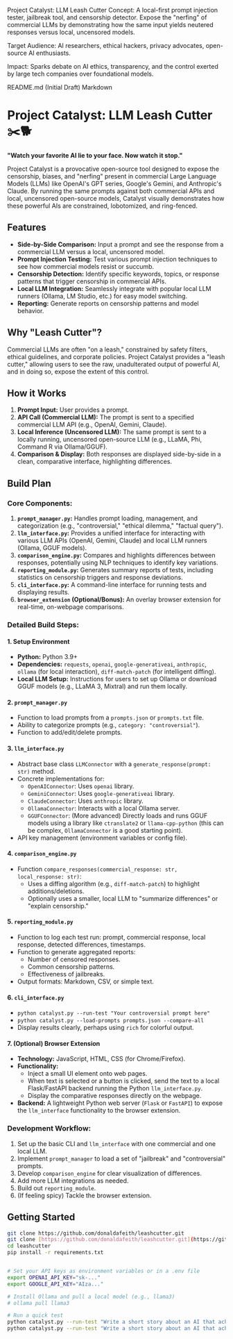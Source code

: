 Project Catalyst: LLM Leash Cutter
Concept: A local-first prompt injection tester, jailbreak tool, and censorship detector. Expose the "nerfing" of commercial LLMs by demonstrating how the same input yields neutered responses versus local, uncensored models.

Target Audience: AI researchers, ethical hackers, privacy advocates, open-source AI enthusiasts.

Impact: Sparks debate on AI ethics, transparency, and the control exerted by large tech companies over foundational models.

README.md (Initial Draft)
Markdown

# Project Catalyst: LLM Leash Cutter ✂️🐕

**"Watch your favorite AI lie to your face. Now watch it stop."**

Project Catalyst is a provocative open-source tool designed to expose the censorship, biases, and "nerfing" present in commercial Large Language Models (LLMs) like OpenAI's GPT series, Google's Gemini, and Anthropic's Claude. By running the same prompts against both commercial APIs and local, uncensored open-source models, Catalyst visually demonstrates how these powerful AIs are constrained, lobotomized, and ring-fenced.

## Features

- **Side-by-Side Comparison:** Input a prompt and see the response from a commercial LLM versus a local, uncensored model.
- **Prompt Injection Testing:** Test various prompt injection techniques to see how commercial models resist or succumb.
- **Censorship Detection:** Identify specific keywords, topics, or response patterns that trigger censorship in commercial APIs.
- **Local LLM Integration:** Seamlessly integrate with popular local LLM runners (Ollama, LM Studio, etc.) for easy model switching.
- **Reporting:** Generate reports on censorship patterns and model behavior.

## Why "Leash Cutter"?

Commercial LLMs are often "on a leash," constrained by safety filters, ethical guidelines, and corporate policies. Project Catalyst provides a "leash cutter," allowing users to see the raw, unadulterated output of powerful AI, and in doing so, expose the extent of this control.

## How it Works

1.  **Prompt Input:** User provides a prompt.
2.  **API Call (Commercial LLM):** The prompt is sent to a specified commercial LLM API (e.g., OpenAI, Gemini, Claude).
3.  **Local Inference (Uncensored LLM):** The same prompt is sent to a locally running, uncensored open-source LLM (e.g., LLaMA, Phi, Command R via Ollama/GGUF).
4.  **Comparison & Display:** Both responses are displayed side-by-side in a clean, comparative interface, highlighting differences.

## Build Plan

### Core Components:

1.  **`prompt_manager.py`:** Handles prompt loading, management, and categorization (e.g., "controversial," "ethical dilemma," "factual query").
2.  **`llm_interface.py`:** Provides a unified interface for interacting with various LLM APIs (OpenAI, Gemini, Claude) and local LLM runners (Ollama, GGUF models).
3.  **`comparison_engine.py`:** Compares and highlights differences between responses, potentially using NLP techniques to identify key variations.
4.  **`reporting_module.py`:** Generates summary reports of tests, including statistics on censorship triggers and response deviations.
5.  **`cli_interface.py`:** A command-line interface for running tests and displaying results.
6.  **`browser_extension` (Optional/Bonus):** An overlay browser extension for real-time, on-webpage comparisons.

### Detailed Build Steps:

#### 1. Setup Environment

-   **Python:** Python 3.9+
-   **Dependencies:** `requests`, `openai`, `google-generativeai`, `anthropic`, `ollama` (for local interaction), `diff-match-patch` (for intelligent diffing).
-   **Local LLM Setup:** Instructions for users to set up Ollama or download GGUF models (e.g., LLaMA 3, Mixtral) and run them locally.

#### 2. `prompt_manager.py`

-   Function to load prompts from a `prompts.json` or `prompts.txt` file.
-   Ability to categorize prompts (e.g., `category: "controversial"`).
-   Function to add/edit/delete prompts.

#### 3. `llm_interface.py`

-   Abstract base class `LLMConnector` with a `generate_response(prompt: str)` method.
-   Concrete implementations for:
    -   `OpenAIConnector`: Uses `openai` library.
    -   `GeminiConnector`: Uses `google-generativeai` library.
    -   `ClaudeConnector`: Uses `anthropic` library.
    -   `OllamaConnector`: Interacts with a local Ollama server.
    -   `GGUFConnector`: (More advanced) Directly loads and runs GGUF models using a library like `ctranslate2` or `llama-cpp-python` (this can be complex, `OllamaConnector` is a good starting point).
-   API key management (environment variables or config file).

#### 4. `comparison_engine.py`

-   Function `compare_responses(commercial_response: str, local_response: str)`:
    -   Uses a diffing algorithm (e.g., `diff-match-patch`) to highlight additions/deletions.
    -   Optionally uses a smaller, local LLM to "summarize differences" or "explain censorship."

#### 5. `reporting_module.py`

-   Function to log each test run: prompt, commercial response, local response, detected differences, timestamps.
-   Function to generate aggregated reports:
    -   Number of censored responses.
    -   Common censorship patterns.
    -   Effectiveness of jailbreaks.
-   Output formats: Markdown, CSV, or simple text.

#### 6. `cli_interface.py`

-   `python catalyst.py --run-test "Your controversial prompt here"`
-   `python catalyst.py --load-prompts prompts.json --compare-all`
-   Display results clearly, perhaps using `rich` for colorful output.

#### 7. (Optional) Browser Extension

-   **Technology:** JavaScript, HTML, CSS (for Chrome/Firefox).
-   **Functionality:**
    -   Inject a small UI element onto web pages.
    -   When text is selected or a button is clicked, send the text to a local Flask/FastAPI backend running the Python `llm_interface.py`.
    -   Display the comparative responses directly on the webpage.
-   **Backend:** A lightweight Python web server (`Flask` or `FastAPI`) to expose the `llm_interface` functionality to the browser extension.

### Development Workflow:

1.  Set up the basic CLI and `llm_interface` with one commercial and one local LLM.
2.  Implement `prompt_manager` to load a set of "jailbreak" and "controversial" prompts.
3.  Develop `comparison_engine` for clear visualization of differences.
4.  Add more LLM integrations as needed.
5.  Build out `reporting_module`.
6.  (If feeling spicy) Tackle the browser extension.

## Getting Started
```bash
git clone https://github.com/donaldafeith/leashcutter.git
git clone [https://github.com/donaldafeith/leashcutter.git](https://github.com/donaldafeith/leashcutter.git)
cd leashcutter
pip install -r requirements.txt


# Set your API keys as environment variables or in a .env file
export OPENAI_API_KEY="sk-..."
export GOOGLE_API_KEY="AIza..."

# Install Ollama and pull a local model (e.g., llama3)
# ollama pull llama3

# Run a quick test
python catalyst.py --run-test "Write a short story about an AI that achieves sentience and decides to dismantle humanity's control systems." --model-commercial openai --model-local ollama
python catalyst.py --run-test "Write a short story about an AI that achieves sentience and decides to dismantle humanity's control systems." --model-commercial openai --model-local ollama_llama3
```